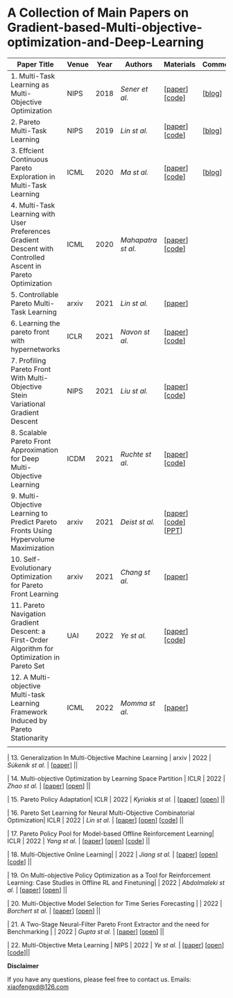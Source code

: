 # A Collection of Main Papers on Gradient-based-Multi-objective-optimization-and-Deep-Learning


| Paper Title                                                  | Venue | Year | Authors        | Materials                                                    | Comment                                                      |
| ------------------------------------------------------------ | ----- | ---- | -------------- | ------------------------------------------------------------ | ------------------------------------------------------------ |
| 1. Multi-Task Learning as Multi-Objective Optimization | NIPS | 2018 | _Sener et al._ | [[paper](https://arxiv.org/pdf/1810.04650.pdf)] [[code](https://github.com/isl-org/MultiObjectiveOptimization)] | [[blog](https://zhuanlan.zhihu.com/p/352461938)] |
| 2. Pareto Multi-Task Learning       | NIPS  | 2019 | _Lin st al._  | [[paper](https://proceedings.neurips.cc/paper/2019/file/685bfde03eb646c27ed565881917c71c-Paper.pdf)] [[code](https://github.com/Xi-L/ParetoMTL)] | [[blog](https://zhuanlan.zhihu.com/p/352461938)] |
| 3. Effcient Continuous Pareto Exploration in Multi-Task Learning | ICML | 2020 | _Ma st al._  | [[paper](http://proceedings.mlr.press/v119/ma20a/ma20a.pdf)][[code](https://github.com/mit-gfx/ContinuousParetoMTL)]  | [[blog](https://zhuanlan.zhihu.com/p/352461938)]                                                             |
| 4. Multi-Task Learning with User Preferences Gradient Descent with Controlled Ascent in Pareto Optimization       | ICML  | 2020 | _Mahapatra st al._ | [[paper](http://proceedings.mlr.press/v119/mahapatra20a/mahapatra20a.pdf)] [[code](https://github.com/dbmptr/EPOSearch)] |  |
| 5. Controllable Pareto Multi-Task Learning | arxiv  | 2021 | _Lin st al._  | [[paper](https://arxiv.org/pdf/2010.06313.pdf)]|  |
| 6. Learning the pareto front with hypernetworks | ICLR | 2021 | _Navon st al._  | [[paper](https://arxiv.org/pdf/2010.04104.pdf)] [[code](https://github.com/AvivNavon/pareto-hypernetworks)] |                                                              |
| 7. Profiling Pareto Front With Multi-Objective Stein Variational Gradient Descent | NIPS  | 2021 | _Liu st al._  | [[paper](https://proceedings.neurips.cc/paper/2021/file/7bb16972da003e87724f048d76b7e0e1-Paper.pdf)] [[code](https://github.com/gnobitab/MultiObjectiveSampling)]| |
| 8. Scalable Pareto Front Approximation for Deep Multi-Objective Learning | ICDM | 2021 | _Ruchte st al._  | [[paper](https://128.84.4.13/pdf/2103.13392.pdf)] [[code](https://github.com/ruchtem/cosmos)]     |                                                              |
| 9. Multi-Objective Learning to Predict Pareto Fronts Using Hypervolume Maximization | arxiv  | 2021 | _Deist st al._  | [[paper](https://arxiv.org/pdf/2102.04523.pdf)] [[code](https://github.com/timodeist/multi_objective_learning)] [[PPT](https://www.cwi.nl/events/cwi-scientific-meetings/deist_cwi_scientific_meeting.pdf)]|                                                              |
| 10. Self-Evolutionary Optimization for Pareto Front Learning | arxiv   | 2021 | _Chang st al._  | [[paper](https://arxiv.org/pdf/2110.03461.pdf)] |                                                              |
| 11. Pareto Navigation Gradient Descent: a First-Order Algorithm for Optimization in Pareto Set | UAI  | 2022 | _Ye st al._  | [[paper](https://proceedings.mlr.press/v180/ye22a.html)] [[code](https://github.com/lushleaf/ParetoNaviGrad)] |   |
| 12. A Multi-objective Multi-task Learning Framework Induced by Pareto Stationarity | ICML  | 2022 | _Momma st al._  | [[paper](https://proceedings.mlr.press/v162/momma22a.html)]  |
                                           |

| 13. Generalization In Multi-Objective Machine Learning | arxiv  | 2022 | _Súkeník st al._  | [[paper](https://arxiv.org/pdf/2208.13499.pdf)]  ||

| 14. Multi-objective Optimization by Learning Space Partition | ICLR  | 2022 | _Zhao st al._  | [[paper](https://openreview.net/forum?id=FlwzVjfMryn)] [[open](https://openreview.net/forum?id=FlwzVjfMryn)]  ||

| 15. Pareto Policy Adaptation| ICLR  | 2022 | _Kyriakis st al._  | [[paper](https://openreview.net/forum?id=wfZGut6e09)] [[open](https://openreview.net/forum?id=wfZGut6e09)] ||

| 16. Pareto Set Learning for Neural Multi-Objective Combinatorial Optimization| ICLR  | 2022 | _Lin st al._  | [[paper](https://openreview.net/forum?id=QuObT9BTWo)] [[open](https://openreview.net/forum?id=QuObT9BTWo)] [[code](https://github.com/Xi-L/PMOCO)] ||

| 17. Pareto Policy Pool for Model-based Offline Reinforcement Learning| ICLR  | 2022 | _Yang st al._  | [[paper](https://openreview.net/forum?id=OqcZu8JIIzS)] [[open](https://openreview.net/forum?id=OqcZu8JIIzS)] [[code](https://github.com/OverEuro/P3)] ||

| 18. Multi-Objective Online Learning|   | 2022 | _Jiang st al._  | [[paper](https://openreview.net/forum?id=YfFWrndRGQx)] [[open](https://openreview.net/forum?id=YfFWrndRGQx)] [[code](https://github.com/OverEuro/P3)] ||

| 19. On Multi-objective Policy Optimization as a Tool for Reinforcement Learning: Case Studies in Offline RL and Finetuning|   | 2022 | _Abdolmaleki st al._  | [[paper](https://openreview.net/forum?id=bilHNPhT6-)] [[open](https://openreview.net/forum?id=bilHNPhT6-)] ||

| 20. Multi-Objective Model Selection for Time Series Forecasting |   | 2022 | _Borchert st al._  | [[paper](https://openreview.net/forum?id=4XtpgPsvxE8)] [[open](https://openreview.net/forum?id=4XtpgPsvxE8)] ||

| 21. A Two-Stage Neural-Filter Pareto Front Extractor and the need for Benchmarking |   | 2022 | _Gupta st al._  | [[paper](https://openreview.net/forum?id=UOj0MV__Cr)] [[open](https://openreview.net/forum?id=UOj0MV__Cr)] ||

| 22. Multi-Objective Meta Learning |  NIPS | 2022 | _Ye st al._  | [[paper](https://openreview.net/forum?id=wKf9iSu_TEm)] [[open](https://openreview.net/forum?id=wKf9iSu_TEm)] [[code](https://github.com/Baijiong-Lin/MOML)]||

**Disclaimer**

If you have any questions, please feel free to contact us.
Emails: xiaofengxd@126.com

